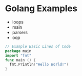 Golang Examples
==

* loops
* main
* parsers
* oop

``` go
// Example Basic Lines of Code
package main
import "fmt"
func main () {
  fmt.Println("Hello World!")
}
```
